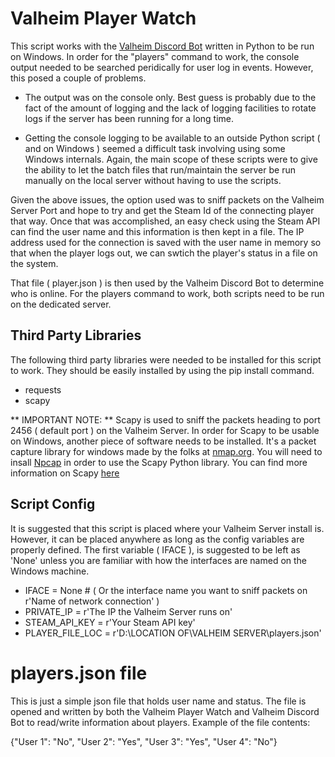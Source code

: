 # Valheim Player Watch

This script works with the [Valheim Discord Bot](https://gitub.com/insomnolence/ValheimDiscordBot) written in Python to be run on Windows. In order for the "players" command to work, the console output needed to be searched peridically for user log in events. However, this posed a couple of problems. 

- The output was on the console only. Best guess is probably due to the fact of the amount of logging and the lack of logging facilities to rotate logs if the server has been running for a long time. 

- Getting the console logging to be available to an outside Python script ( and on Windows ) seemed a difficult task involving using some Windows internals. Again, the main scope of these scripts were to give the ability to let the batch files that run/maintain the server be run manually on the local server without having to use the scripts.

Given the above issues, the option used was to sniff packets on the Valheim Server Port and hope to try and get the Steam Id of the connecting player that way. Once that was accomplished, an easy check using the Steam API can find the user name and this information is then kept in a file. The IP address used for the connection is saved with the user name in memory so that when the player logs out, we can swtich the player's status in a file on the system. 

That file ( player.json ) is then used by the Valheim Discord Bot to determine who is online. For the players command to work, both scripts need to be run on the dedicated server.

## Third Party Libraries

The following third party libraries were needed to be installed for this script to work. They should be easily installed by using the pip install command.

* requests
* scapy

** IMPORTANT NOTE: ** Scapy is used to sniff the packets heading to port 2456 ( default port ) on the Valheim Server. In order for Scapy to be usable on Windows, another piece of software needs to be installed. It's a packet capture library for windows made by the folks at [nmap.org](https://nmap.org). You will need to insall [Npcap](https://namp.org/npcap/) in order to use the Scapy Python library. You can find more information on Scapy [here](https://scapy.readthedocs.io/en/latest/installation.html#overview)

## Script Config

It is suggested that this script is placed where your Valheim Server install is. However, it can be placed anywhere as long as the config variables are properly defined. The first variable ( IFACE ), is suggested to be left as 'None' unless you are familiar with how the interfaces are named on the Windows machine.

* IFACE = None # ( Or the interface name you want to sniff packets on r'Name of network connection' )
* PRIVATE_IP = r'The IP the Valheim Server runs on'
* STEAM_API_KEY = r'Your Steam API key'
* PLAYER_FILE_LOC = r'D:\LOCATION OF\VALHEIM SERVER\players.json'

# players.json file

This is just a simple json file that holds user name and status. The file is opened and written by both the Valheim Player Watch and Valheim Discord Bot to read/write information about players. Example of the file contents:

{"User 1": "No", "User 2": "Yes", "User 3": "Yes", "User 4": "No"}
